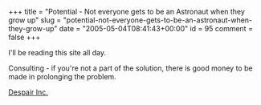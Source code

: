 +++
title = "Potential - Not everyone gets to be an Astronaut when they grow up"
slug = "potential-not-everyone-gets-to-be-an-astronaut-when-they-grow-up"
date = "2005-05-04T08:41:43+00:00"
id = 95
comment = false
+++

I'll be reading this site all day.

Consulting - if you're not a part of the solution, there is good money to be made in prolonging the problem.

[Despair Inc.](http://www.despair.com/demotivators/indem.html)


